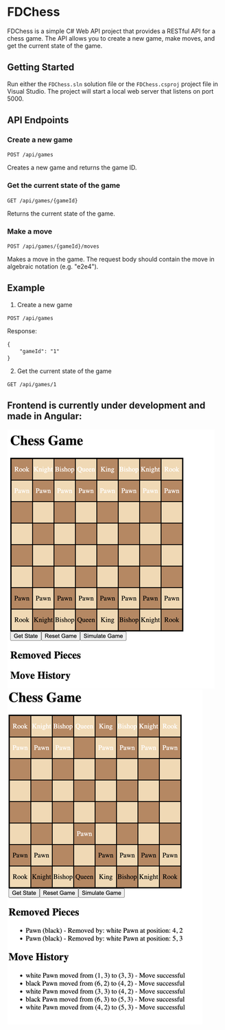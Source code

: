 # FDChess

FDChess is a simple C# Web API project that provides a RESTful API for a chess game. The API allows you to create a new game, make moves, and get the current state of the game.

## Getting Started
Run either the `FDChess.sln` solution file or the `FDChess.csproj` project file in Visual Studio. The project will start a local web server that listens on port 5000.

## API Endpoints
### Create a new game
```
POST /api/games
```
Creates a new game and returns the game ID.

### Get the current state of the game
```
GET /api/games/{gameId}
```
Returns the current state of the game.

### Make a move
```
POST /api/games/{gameId}/moves
```
Makes a move in the game. The request body should contain the move in algebraic notation (e.g. "e2e4").

## Example
1. Create a new game
```
POST /api/games
```
Response:
```
{
    "gameId": "1"
}
```

2. Get the current state of the game
```
GET /api/games/1
```

## Frontend is currently under development and made in Angular:
![images/board.png](images/board.png)
![images/board_filled.png](images/board_filled.png)